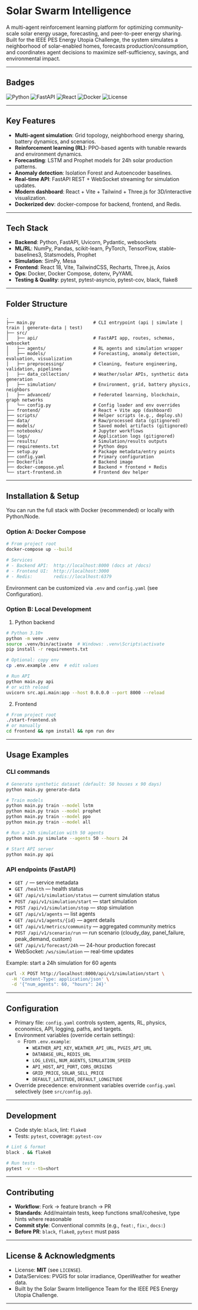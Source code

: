 # Solar Swarm Intelligence

A multi-agent reinforcement learning platform for optimizing community-scale solar energy usage, forecasting, and peer-to-peer energy sharing. Built for the IEEE PES Energy Utopia Challenge, the system simulates a neighborhood of solar-enabled homes, forecasts production/consumption, and coordinates agent decisions to maximize self-sufficiency, savings, and environmental impact.

---

## Badges

![Python](https://img.shields.io/badge/Python-3.10%2B-blue)
![FastAPI](https://img.shields.io/badge/FastAPI-1.0.0-green)
![React](https://img.shields.io/badge/Frontend-React%20%2B%20Vite-61dafb)
![Docker](https://img.shields.io/badge/Docker-Compose-informational)
![License](https://img.shields.io/badge/License-MIT-lightgrey)

---

## Key Features

- **Multi-agent simulation**: Grid topology, neighborhood energy sharing, battery dynamics, and scenarios.
- **Reinforcement learning (RL)**: PPO-based agents with tunable rewards and environment dynamics.
- **Forecasting**: LSTM and Prophet models for 24h solar production patterns.
- **Anomaly detection**: Isolation Forest and Autoencoder baselines.
- **Real-time API**: FastAPI REST + WebSocket streaming for simulation updates.
- **Modern dashboard**: React + Vite + Tailwind + Three.js for 3D/interactive visualization.
- **Dockerized dev**: docker-compose for backend, frontend, and Redis.

---

## Tech Stack

- **Backend**: Python, FastAPI, Uvicorn, Pydantic, websockets
- **ML/RL**: NumPy, Pandas, scikit-learn, PyTorch, TensorFlow, stable-baselines3, Statsmodels, Prophet
- **Simulation**: SimPy, Mesa
- **Frontend**: React 18, Vite, TailwindCSS, Recharts, Three.js, Axios
- **Ops**: Docker, Docker Compose, dotenv, PyYAML
- **Testing & Quality**: pytest, pytest-asyncio, pytest-cov, black, flake8

---

## Folder Structure

```
.
├── main.py                      # CLI entrypoint (api | simulate | train | generate-data | test)
├── src/
│   ├── api/                     # FastAPI app, routes, schemas, websocket
│   ├── agents/                  # RL agents and simulation wrapper
│   ├── models/                  # Forecasting, anomaly detection, evaluation, visualization
│   ├── preprocessing/           # Cleaning, feature engineering, validation, pipelines
│   ├── data_collection/         # Weather/solar APIs, synthetic data generation
│   ├── simulation/              # Environment, grid, battery physics, neighbors
│   ├── advanced/                # Federated learning, blockchain, graph networks
│   └── config.py                # Config loader and env overrides
├── frontend/                    # React + Vite app (dashboard)
├── scripts/                     # Helper scripts (e.g., deploy.sh)
├── data/                        # Raw/processed data (gitignored)
├── models/                      # Saved model artifacts (gitignored)
├── notebooks/                   # Jupyter workflows
├── logs/                        # Application logs (gitignored)
├── results/                     # Simulation/results outputs
├── requirements.txt             # Python deps
├── setup.py                     # Package metadata/entry points
├── config.yaml                  # Primary configuration
├── Dockerfile                   # Backend image
├── docker-compose.yml           # Backend + frontend + Redis
└── start-frontend.sh            # Frontend dev helper
```

---

## Installation & Setup

You can run the full stack with Docker (recommended) or locally with Python/Node.

### Option A: Docker Compose

```bash
# From project root
docker-compose up --build

# Services
# - Backend API:  http://localhost:8000 (docs at /docs)
# - Frontend UI:  http://localhost:3000
# - Redis:        redis://localhost:6379
```

Environment can be customized via `.env` and `config.yaml` (see Configuration).

### Option B: Local Development

1) Python backend
```bash
# Python 3.10+
python -m venv .venv
source .venv/bin/activate  # Windows: .venv\Scripts\activate
pip install -r requirements.txt

# Optional: copy env
cp .env.example .env  # edit values

# Run API
python main.py api
# or with reload
uvicorn src.api.main:app --host 0.0.0.0 --port 8000 --reload
```

2) Frontend
```bash
# From project root
./start-frontend.sh
# or manually
cd frontend && npm install && npm run dev
```

---

## Usage Examples

### CLI commands

```bash
# Generate synthetic dataset (default: 50 houses x 90 days)
python main.py generate-data

# Train models
python main.py train --model lstm
python main.py train --model prophet
python main.py train --model ppo
python main.py train --model all

# Run a 24h simulation with 50 agents
python main.py simulate --agents 50 --hours 24

# Start API server
python main.py api
```

### API endpoints (FastAPI)

- `GET /` — service metadata
- `GET /health` — health status
- `GET /api/v1/simulation/status` — current simulation status
- `POST /api/v1/simulation/start` — start simulation
- `POST /api/v1/simulation/stop` — stop simulation
- `GET /api/v1/agents` — list agents
- `GET /api/v1/agents/{id}` — agent details
- `GET /api/v1/metrics/community` — aggregated community metrics
- `POST /api/v1/scenario/run` — run scenario (cloudy_day, panel_failure, peak_demand, custom)
- `GET /api/v1/forecast/24h` — 24-hour production forecast
- WebSocket: `/ws/simulation` — real-time updates

Example: start a 24h simulation for 60 agents
```bash
curl -X POST http://localhost:8000/api/v1/simulation/start \
  -H 'Content-Type: application/json' \
  -d '{"num_agents": 60, "hours": 24}'
```

---

## Configuration

- Primary file: `config.yaml` controls system, agents, RL, physics, economics, API, logging, paths, and targets.
- Environment variables (override certain settings):
  - From `.env.example`:
    - `WEATHER_API_KEY`, `WEATHER_API_URL`, `PVGIS_API_URL`
    - `DATABASE_URL`, `REDIS_URL`
    - `LOG_LEVEL`, `NUM_AGENTS`, `SIMULATION_SPEED`
    - `API_HOST`, `API_PORT`, `CORS_ORIGINS`
    - `GRID_PRICE`, `SOLAR_SELL_PRICE`
    - `DEFAULT_LATITUDE`, `DEFAULT_LONGITUDE`
- Override precedence: environment variables override `config.yaml` selectively (see `src/config.py`).

---

## Development

- Code style: `black`, lint: `flake8`
- Tests: `pytest`, coverage: `pytest-cov`

```bash
# Lint & format
black . && flake8

# Run tests
pytest -v --tb=short
```

---

## Contributing

- **Workflow**: Fork → feature branch → PR
- **Standards**: Add/maintain tests, keep functions small/cohesive, type hints where reasonable
- **Commit style**: Conventional commits (e.g., `feat:`, `fix:`, `docs:`)
- **Before PR**: `black`, `flake8`, `pytest` must pass

---

## License & Acknowledgments

- License: **MIT** (see `LICENSE`).
- Data/Services: PVGIS for solar irradiance, OpenWeather for weather data.
- Built by the Solar Swarm Intelligence Team for the IEEE PES Energy Utopia Challenge.

---



